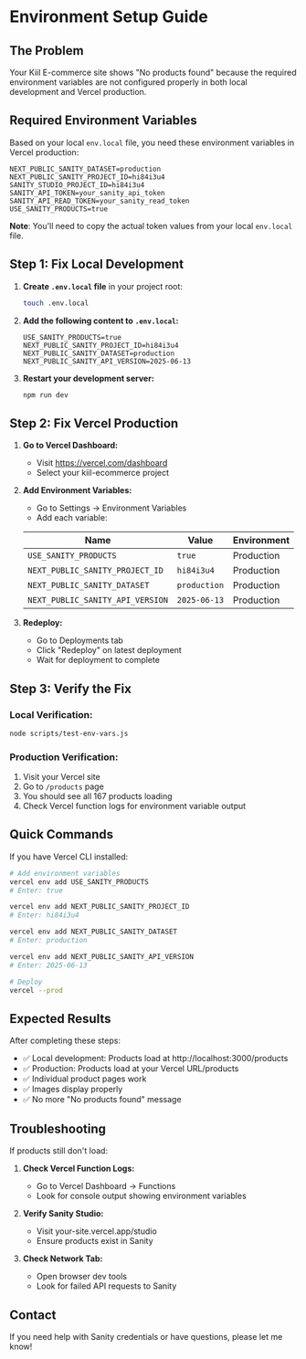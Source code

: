 # Environment Setup Guide

## The Problem

Your Kiil E-commerce site shows "No products found" because the required environment variables are not configured properly in both local development and Vercel production.

## Required Environment Variables

Based on your local `env.local` file, you need these environment variables in Vercel production:

```
NEXT_PUBLIC_SANITY_DATASET=production
NEXT_PUBLIC_SANITY_PROJECT_ID=hi84i3u4
SANITY_STUDIO_PROJECT_ID=hi84i3u4
SANITY_API_TOKEN=your_sanity_api_token
SANITY_API_READ_TOKEN=your_sanity_read_token
USE_SANITY_PRODUCTS=true
```

**Note**: You'll need to copy the actual token values from your local `env.local` file.

## Step 1: Fix Local Development

1. **Create `.env.local` file** in your project root:
   ```bash
   touch .env.local
   ```

2. **Add the following content to `.env.local`:**
   ```
   USE_SANITY_PRODUCTS=true
   NEXT_PUBLIC_SANITY_PROJECT_ID=hi84i3u4
   NEXT_PUBLIC_SANITY_DATASET=production
   NEXT_PUBLIC_SANITY_API_VERSION=2025-06-13
   ```

3. **Restart your development server:**
   ```bash
   npm run dev
   ```

## Step 2: Fix Vercel Production

1. **Go to Vercel Dashboard:**
   - Visit https://vercel.com/dashboard
   - Select your kiil-ecommerce project

2. **Add Environment Variables:**
   - Go to Settings → Environment Variables
   - Add each variable:

   | Name | Value | Environment |
   |------|-------|-------------|
   | `USE_SANITY_PRODUCTS` | `true` | Production |
   | `NEXT_PUBLIC_SANITY_PROJECT_ID` | `hi84i3u4` | Production |
   | `NEXT_PUBLIC_SANITY_DATASET` | `production` | Production |
   | `NEXT_PUBLIC_SANITY_API_VERSION` | `2025-06-13` | Production |

3. **Redeploy:**
   - Go to Deployments tab
   - Click "Redeploy" on latest deployment
   - Wait for deployment to complete

## Step 3: Verify the Fix

### Local Verification:
```bash
node scripts/test-env-vars.js
```

### Production Verification:
1. Visit your Vercel site
2. Go to `/products` page
3. You should see all 167 products loading
4. Check Vercel function logs for environment variable output

## Quick Commands

If you have Vercel CLI installed:

```bash
# Add environment variables
vercel env add USE_SANITY_PRODUCTS
# Enter: true

vercel env add NEXT_PUBLIC_SANITY_PROJECT_ID
# Enter: hi84i3u4

vercel env add NEXT_PUBLIC_SANITY_DATASET
# Enter: production

vercel env add NEXT_PUBLIC_SANITY_API_VERSION
# Enter: 2025-06-13

# Deploy
vercel --prod
```

## Expected Results

After completing these steps:
- ✅ Local development: Products load at http://localhost:3000/products
- ✅ Production: Products load at your Vercel URL/products
- ✅ Individual product pages work
- ✅ Images display properly
- ✅ No more "No products found" message

## Troubleshooting

If products still don't load:

1. **Check Vercel Function Logs:**
   - Go to Vercel Dashboard → Functions
   - Look for console output showing environment variables

2. **Verify Sanity Studio:**
   - Visit your-site.vercel.app/studio
   - Ensure products exist in Sanity

3. **Check Network Tab:**
   - Open browser dev tools
   - Look for failed API requests to Sanity

## Contact

If you need help with Sanity credentials or have questions, please let me know!

